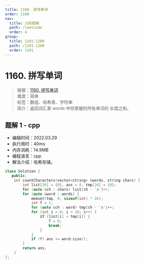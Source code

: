 ```yaml
---
title: 1160. 拼写单词
order: 1160
nav:
  title: 力扣题解
  path: /leetcode
  order: 4
group:
  title: 1101-1200
  path: /1101-1200
  order: 1101
---
```


# 1160. 拼写单词

> 链接：[1160. 拼写单词](https://leetcode-cn.com/problems/find-words-that-can-be-formed-by-characters/)  
> 难度：简单  
> 标签：数组、哈希表、字符串  
> 简介：返回词汇表 words 中你掌握的所有单词的 长度之和。

## 题解 1 - cpp

- 编辑时间：2022.03.29
- 执行用时：40ms
- 内存消耗：14.9MB
- 编程语言：cpp
- 解法介绍：哈希存储。

```cpp
class Solution {
   public:
    int countCharacters(vector<string> &words, string chars) {
        int list[26] = {0}, ans = 0, tmp[26] = {0};
        for (auto &ch : chars) list[ch - 'a']++;
        for (auto &word : words) {
            memset(tmp, 0, sizeof(int) * 26);
            int f = 1;
            for (auto &ch : word) tmp[ch - 'a']++;
            for (int i = 0; i < 26; i++) {
                if (list[i] < tmp[i]) {
                    f = 0;
                    break;
                }
            }
            if (f) ans += word.size();
        }
        return ans;
    }
};
```
